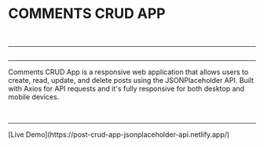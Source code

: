 <h1>COMMENTS CRUD APP </h1>
<br>
<hr>
<img src="./post api.png" alt="">
<br>
<hr>
<p>Comments CRUD App is a responsive web application that allows users to create, read, update, and delete posts using the JSONPlaceholder API. Built with Axios for API requests and it's fully responsive for both desktop and mobile devices.</p>
<br>
<hr>
<p>[Live Demo](https://post-crud-app-jsonplaceholder-api.netlify.app/)</p>